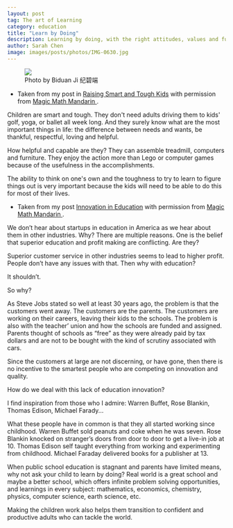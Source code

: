 ```yaml
---
layout: post
tag: The art of Learning
category: education
title: "Learn by Doing"
description: Learning by doing, with the right attitudes, values and fun
author: Sarah Chen
image: images/posts/photos/IMG-0630.jpg
---
```

<figure> 
   <img src="{{"/images/posts/photos/IMG-0630.JPG"| relative_url}}"> 
   <figcaption>Photo by Biduan Ji 纪碧端</figcaption>
</figure> 

- Taken from my post in [Raising Smart and Tough Kids](https://www.magicmathmandarin.org/raising-smart-and-tough-kids/) with permission from <a href=" https://www.magicmathmandarin.org/"> Magic Math Mandarin </a>.

Children are smart and tough. They don't need adults driving them to kids' golf, yoga, or ballet all week long.  And they surely know what are the most important things in life: the difference between needs and wants, be thankful, respectful, loving and helpful.

How helpful and capable are they? They can assemble treadmill, computers and furniture.  They enjoy the action more than Lego or computer games because of the usefulness in the accomplishments.   

The ability to think on one's own and the toughness to try to learn to figure things out is very important because the kids will need to be able to do this for most of their lives.


- Taken from my post [Innovation in Education](https://www.magicmathmandarin.org/innovation-in-education/) with permission from <a href=" https://www.magicmathmandarin.org/"> Magic Math Mandarin </a>.

We don’t hear about startups in education in America as we hear about them in other industries. Why? There are multiple reasons. One is the belief that superior education and profit making are conflicting.  Are they?

Superior customer service in other industries seems to lead to higher profit. People don’t have any issues with that. Then why with education?

It shouldn’t.

So why?

As Steve Jobs stated so well at least 30 years ago, the problem is that the customers went away. The customers are the parents. The customers are working on their careers, leaving their kids to the schools. The problem is also with the teacher’ union and how the schools are funded and assigned. Parents thought of schools as “free” as they were already paid by tax dollars and are not to be bought with the kind of scrutiny associated with cars.

Since the customers at large are not discerning, or have gone, then there is no incentive to the smartest people who are competing on innovation and quality.

How do we deal with this lack of education innovation?

I find inspiration from those who I admire: Warren Buffet, Rose Blankin, Thomas Edison, Michael Farady...

What these people have in common is that they all started working since childhood.    Warren Buffet sold peanuts and coke when he was seven.  Rose Blankin knocked on stranger’s doors from door to door to get a live-in job at 10.  Thomas Edison self taught everything from working and experimenting from childhood.  Michael Faraday delivered books for a publisher at 13. 

When public school education is stagnant and parents have limited means, why not ask your child to learn by doing?  Real world is a great school and maybe a better school, which offers infinite problem solving opportunities, and learnings in every subject: mathematics, economics, chemistry, physics, computer science, earth science, etc.

Making the children work also helps them transition to confident and productive adults who can tackle the world.
